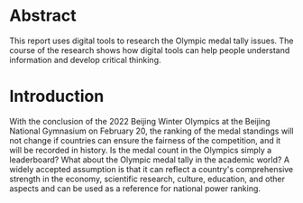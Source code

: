 # Abstract

This report uses digital tools to research the Olympic medal tally issues. The course of the research shows how digital tools can help people understand information and develop critical thinking.

# Introduction

With the conclusion of the 2022 Beijing Winter Olympics at the Beijing National Gymnasium on February 20, the ranking of the medal standings will not change if countries can ensure the fairness of the competition, and it will be recorded in history. Is the medal count in the Olympics simply a leaderboard? What about the Olympic medal tally in the academic world? A widely accepted assumption is that it can reflect a country's comprehensive strength in the economy, scientific research, culture, education, and other aspects and can be used as a reference for national power ranking.